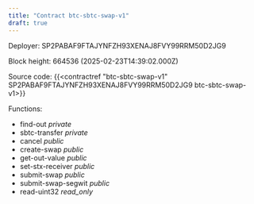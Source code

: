 ```yaml
---
title: "Contract btc-sbtc-swap-v1"
draft: true
---
```

Deployer: SP2PABAF9FTAJYNFZH93XENAJ8FVY99RRM50D2JG9


 



Block height: 664536 (2025-02-23T14:39:02.000Z)

Source code: {{<contractref "btc-sbtc-swap-v1" SP2PABAF9FTAJYNFZH93XENAJ8FVY99RRM50D2JG9 btc-sbtc-swap-v1>}}

Functions:

* find-out _private_
* sbtc-transfer _private_
* cancel _public_
* create-swap _public_
* get-out-value _public_
* set-stx-receiver _public_
* submit-swap _public_
* submit-swap-segwit _public_
* read-uint32 _read_only_
